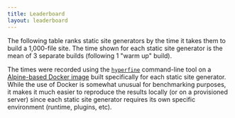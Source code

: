 ```yaml
---
title: Leaderboard
layout: leaderboard
---
```


The following table ranks static site generators by the time it takes them to build a 1,000-file site. The time shown for each static site generator is the mean of 3 separate builds (following 1 "warm up" build).

The times were recorded using the [`hyperfine`][1] command-line tool on a [Alpine-based Docker image][2] built specifically for each static site generator. While the use of Docker is somewhat unusual for benchmarking purposes, it makes it much easier to reproduce the results locally (or on a provisioned server) since each static site generator requires its own specific environment (runtime, plugins, etc).

[1]: https://github.com/sharkdp/hyperfine
[2]: https://github.com/errata-ai/static-school/tree/master/bench/generators

